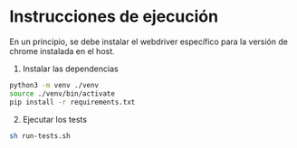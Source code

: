 # Instrucciones de ejecución

En un principio, se debe instalar el webdriver específico para la versión de chrome instalada en el host.

1. Instalar las dependencias

```bash
python3 -m venv ./venv
source ./venv/bin/activate
pip install -r requirements.txt
```

2. Ejecutar los tests

```bash
sh run-tests.sh
```
